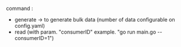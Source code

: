 command :
- generate -> to generate bulk data (number of data configurable on config.yaml)
- read (with param. "consumerID" example. "go run main.go --consumerID=1")
